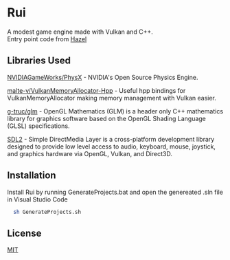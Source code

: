 # Rui

A modest game engine made with Vulkan and C++.  
Entry point code from [Hazel](https://github.com/TheCherno/Hazel)

## Libraries Used
[NVIDIAGameWorks/PhysX](https://github.com/NVIDIAGameWorks/PhysX) - NVIDIA's Open Source Physics Engine.  

[malte-v/VulkanMemoryAllocator-Hpp](https://github.com/malte-v/VulkanMemoryAllocator-Hpp) - Useful hpp bindings for VulkanMemoryAllocator making memory management with Vulkan easier.  

[g-truc/glm](https://github.com/g-truc/glm) - OpenGL Mathematics (GLM) is a header only C++ mathematics library for graphics software based on the OpenGL Shading Language (GLSL) specifications.

[SDL2](https://www.libsdl.org/) - Simple DirectMedia Layer is a cross-platform development library designed to provide low level access to audio, keyboard, mouse, joystick, and graphics hardware via OpenGL, Vulkan, and Direct3D.

## Installation

Install Rui by running GenerateProjects.bat and open the genereated .sln file in Visual Studio Code

```bash
  sh GenerateProjects.sh
```

## License

[MIT](https://choosealicense.com/licenses/mit/)
